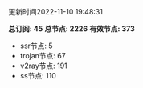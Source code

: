 更新时间2022-11-10 19:48:31

**总订阅: 45**
**总节点: 2226**
**有效节点: 373**
- ssr节点: 5
- trojan节点: 67
- v2ray节点: 191
- ss节点: 110

